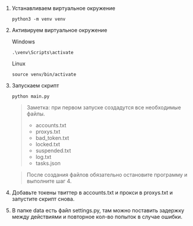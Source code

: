 ## 

1. Устанавливаем виртуальное окружение 
   ```
   python3 -m venv venv
   ```

2. Активируем виртуальное окружение
   
   Windows
   ```
   .\venv\Scripts\activate
   ```

   Linux 
   ```
   source venv/bin/activate
   ```

3. Запускаем скрипт
   ```
   python main.py
   ```

    > Заметка: при первом запуске создадутся все необходимые файлы. 
    > - accounts.txt
    > - proxys.txt
    > - bad_token.txt
    > - locked.txt
    > - suspended.txt
    > - log.txt
    > - tasks.json

    > После создания файлов обязательно остановите программу и выполните шаг 4.

4. Добавьте токены твиттер в accounts.txt и прокси в proxys.txt и запустите скрипт снова.

5. В папке data есть файл settings.py, там можно поставить задержку между действиями и повторное кол-во попыток в случае ошибки.